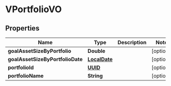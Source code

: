 
# VPortfolioVO

## Properties
Name | Type | Description | Notes
------------ | ------------- | ------------- | -------------
**goalAssetSizeByPortfolio** | **Double** |  |  [optional]
**goalAssetSizeByPortfolioDate** | [**LocalDate**](LocalDate.md) |  |  [optional]
**portfolioId** | [**UUID**](UUID.md) |  |  [optional]
**portfolioName** | **String** |  |  [optional]



